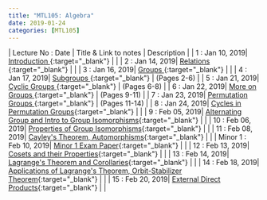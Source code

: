 ```yaml
---
title: "MTL105: Algebra"
date: 2019-01-24
categories: [MTL105]
---
```


| Lecture No : Date | Title & Link to notes | Description |
| 1 : Jan 10, 2019| [Introduction                ][1]{:target="_blank"}  |                |
| 2 : Jan 14, 2019| [Relations                   ][2]{:target="_blank"}  |                |
| 3 : Jan 16, 2019| [Groups                      ][3]{:target="_blank"}  |                |
| 4 : Jan 17, 2019| [Subgroups                   ][4]{:target="_blank"}  |  (Pages 2-6)   |
| 5 : Jan 21, 2019| [Cyclic Groups               ][5]{:target="_blank"}  |  (Pages 6-8)   |
| 6 : Jan 22, 2019| [More on Groups              ][6]{:target="_blank"}  |  (Pages 9-11)  |
| 7 : Jan 23, 2019| [Permutation Groups          ][7]{:target="_blank"}  |  (Pages 11-14) |
| 8 : Jan 24, 2019| [Cycles in Permutation Groups][8]{:target="_blank"}  |                |
| 9 : Feb 05, 2019| [Alternating Group and Intro to Group Isomorphisms][9]{:target="_blank"}  |                |
| 10 : Feb 06, 2019| [Properties of Group Isomorphisms][10]{:target="_blank"}  |                |
| 11 : Feb 08, 2019| [Cayley's Theorem, Automorphisms][11]{:target="_blank"}  |                |
| Minor 1 : Feb 10, 2019| [Minor 1 Exam Paper][M1]{:target="_blank"}  |                |
| 12 : Feb 13, 2019| [Cosets and their Properties][12]{:target="_blank"}  |                |
| 13 : Feb 14, 2019| [Lagrange's Theorem and Corollaries][13]{:target="_blank"}  |                |
| 14 : Feb 18, 2019| [Applications of Lagrange's Theorem, Orbit-Stabilizer Theorem][14]{:target="_blank"}  |                |
| 15 : Feb 20, 2019| [External Direct Products][15]{:target="_blank"}  |                |




[1]: http://sahilbansal17.github.io/eCSe-Notes/mtl105/2019/01/10/algebra-introduction.html
[2]: https://sahilbansal17.github.io/eCSe-Notes/mtl105/2019/01/14/algebra-relations.html
[3]: https://sahilbansal17.github.io/eCSe-Notes/mtl105/2019/01/16/algebra-groups.html
[4]: https://drive.google.com/file/d/1Gmeed__yYEq1ohjELFfOLV4PWbGMnQP8/view?usp=sharing
[5]: https://drive.google.com/file/d/1Gmeed__yYEq1ohjELFfOLV4PWbGMnQP8/view?usp=sharing
[6]: https://drive.google.com/file/d/1Gmeed__yYEq1ohjELFfOLV4PWbGMnQP8/view?usp=sharing
[7]: https://drive.google.com/file/d/1Gmeed__yYEq1ohjELFfOLV4PWbGMnQP8/view?usp=sharing
[8]: https://drive.google.com/file/d/1ZM_ai1hEJRQydNjF8I9tmrKW-aL0chKT/view?usp=sharing
[9]: https://drive.google.com/file/d/1QiaIZMiBxN0t4PeZYZkZiJvPz1hUoYcs/view?usp=sharing
[10]:https://drive.google.com/file/d/1bIk0kTwovVctuUTYSzx0GZ-ltTg22Fyd/view?usp=sharing
[11]:https://drive.google.com/file/d/12Sm2Nj59lfNsuFM-IlDU-u7VPN_sSa8a/view?usp=sharing
[M1]:https://drive.google.com/file/d/1cLzHEkOqX7sSU0jWMwVjiJFhUizytgnN/view?usp=sharing
[12]:https://drive.google.com/file/d/1KE0Jubpf4TbMYiutUMyLyWpH0Yjy1xXX/view?usp=sharing
[13]:https://drive.google.com/file/d/1n8r9a0qvZauhg3Xy5FX3i9c2POozuwLA/view?usp=sharing
[14]:https://drive.google.com/file/d/1pGVtcCakNbAThzlfCeDBp3OFkzgJtwTm/view?usp=sharing
[15]:https://drive.google.com/file/d/14ISDLI5khG32oGr8SDIMk2Mysk5vn0XE/view?usp=sharing